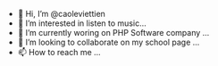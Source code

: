 - 👋 Hi, I’m @caoleviettien
- 👀 I’m interested in listen to music...
- 🌱 I’m currently woring on PHP Software company ...
- 💞️ I’m looking to collaborate on my school page ...
- 📫 How to reach me ...

<!---
caoleviettien/caoleviettien is a ✨ special ✨ repository because its `README.md` (this file) appears on your GitHub profile.
You can click the Preview link to take a look at your changes.
--->
